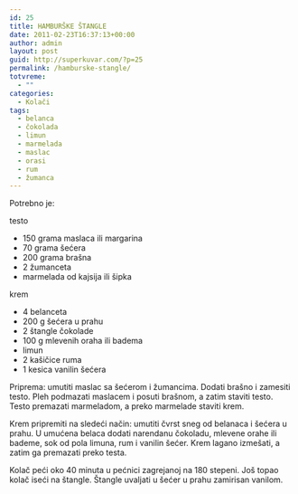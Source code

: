 ```yaml
---
id: 25
title: HAMBURŠKE ŠTANGLE
date: 2011-02-23T16:37:13+00:00
author: admin
layout: post
guid: http://superkuvar.com/?p=25
permalink: /hamburske-stangle/
totvreme:
  - ""
categories:
  - Kolači
tags:
  - belanca
  - čokolada
  - limun
  - marmelada
  - maslac
  - orasi
  - rum
  - žumanca
---
```

Potrebno je:

testo

  * 150 grama maslaca ili margarina
  * 70 grama šećera
  * 200 grama brašna
  * 2 žumanceta
  * marmelada od kajsija ili šipka

krem

  * 4 belanceta
  * 200 g šećera u prahu
  * 2 štangle čokolade
  * 100 g mlevenih oraha ili badema
  * limun
  * 2 kašičice ruma
  * 1 kesica vanilin šećera

Priprema: umutiti maslac sa šećerom i žumancima. Dodati brašno i zamesiti testo. Pleh podmazati maslacem i posuti brašnom, a zatim staviti testo. Testo premazati marmeladom, a preko marmelade staviti krem.

Krem pripremiti na sledeći način: umutiti čvrst sneg od belanaca i šećera u prahu. U umućena belaca dodati narendanu čokoladu, mlevene orahe ili bademe, sok od pola limuna, rum i vanilin šećer. Krem lagano izmešati, a zatim ga premazati preko testa.

Kolač peći oko 40 minuta u pećnici zagrejanoj na 180 stepeni. Još topao kolač iseći na štangle. Štangle uvaljati u šećer u prahu zamirisan vanilom.

&nbsp;